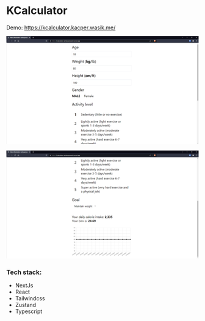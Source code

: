 # KCalculator

Demo: https://kcalculator.kacper.wasik.me/

![Pc view](./images/pc1.png)

![Pc view](./images/pc2.png)

### Tech stack:

- NextJs
- React
- Tailwindcss
- Zustand
- Typescript
